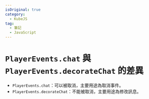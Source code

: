 ```yaml
---
isOriginal: true
category:
  - KubeJS
tag:
  - 筆記
  - JavaScript
---
```


# `PlayerEvents.chat` 與 `PlayerEvents.decorateChat` 的差異

- `PlayerEvents.chat`：可以被取消，主要用途為取消事件。
- `PlayerEvents.decorateChat`：不能被取消，主要用途為修改訊息。